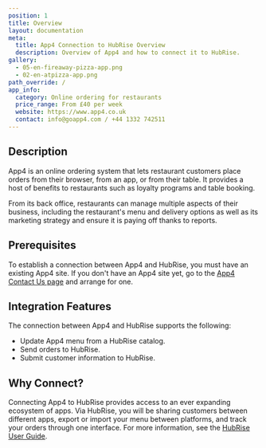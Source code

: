 ```yaml
---
position: 1
title: Overview
layout: documentation
meta:
  title: App4 Connection to HubRise Overview
  description: Overview of App4 and how to connect it to HubRise.
gallery:
  - 05-en-fireaway-pizza-app.png
  - 02-en-atpizza-app.png
path_override: /
app_info:
  category: Online ordering for restaurants
  price_range: From £40 per week
  website: https://www.app4.co.uk
  contact: info@goapp4.com / +44 1332 742511
---
```


## Description

App4 is an online ordering system that lets restaurant customers place orders from their browser, from an app, or from their table. It provides a host of benefits to restaurants such as loyalty programs and table booking.

From its back office, restaurants can manage multiple aspects of their business, including the restaurant's menu and delivery options as well as its marketing strategy and ensure it is paying off thanks to reports.

## Prerequisites

To establish a connection between App4 and HubRise, you must have an existing App4 site. If you don't have an App4 site yet, go to the [App4 Contact Us page](https://www.app4.co.uk/#callback) and arrange for one.

## Integration Features

The connection between App4 and HubRise supports the following:

- Update App4 menu from a HubRise catalog.
- Send orders to HubRise.
- Submit customer information to HubRise.

## Why Connect?

Connecting App4 to HubRise provides access to an ever expanding ecosystem of apps. Via HubRise, you will be sharing customers between different apps, export or import your menu between platforms, and track your orders through one interface. For more information, see the [HubRise User Guide](/docs).